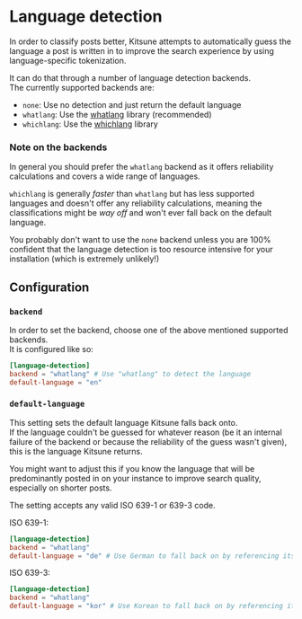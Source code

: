 # Language detection

In order to classify posts better, Kitsune attempts to automatically guess the language a post is written in to improve the search experience by using language-specific tokenization.

It can do that through a number of language detection backends.  
The currently supported backends are:

- `none`: Use no detection and just return the default language
- `whatlang`: Use the [whatlang](https://github.com/greyblake/whatlang-rs) library (recommended)
- `whichlang`: Use the [whichlang](https://github.com/quickwit-oss/whichlang) library

### Note on the backends

In general you should prefer the `whatlang` backend as it offers reliability calculations and covers a wide range of languages.

`whichlang` is generally _faster_ than `whatlang` but has less supported languages and doesn't offer any reliability calculations, meaning the classifications might be _way off_
and won't ever fall back on the default language.

You probably don't want to use the `none` backend unless you are 100% confident that the language detection is too resource intensive for your installation (which is extremely unlikely!)

## Configuration

### `backend`

In order to set the backend, choose one of the above mentioned supported backends.  
It is configured like so:

```toml
[language-detection]
backend = "whatlang" # Use "whatlang" to detect the language
default-language = "en"
```

### `default-language`

This setting sets the default language Kitsune falls back onto.  
If the language couldn't be guessed for whatever reason (be it an internal failure of the backend or because the reliability of the guess wasn't given),
this is the language Kitsune returns.

You might want to adjust this if you know the language that will be predominantly posted in on your instance to improve search quality, especially on shorter posts.

The setting accepts any valid ISO 639-1 or 639-3 code.

ISO 639-1:

```toml
[language-detection]
backend = "whatlang"
default-language = "de" # Use German to fall back on by referencing its ISO 639-1 value
```

ISO 639-3:

```toml
[language-detection]
backend = "whatlang"
default-language = "kor" # Use Korean to fall back on by referencing its ISO 639-3 value
```

